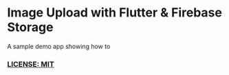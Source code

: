 # Image Upload with Flutter & Firebase Storage

A sample demo app showing how to 

### [LICENSE: MIT](LICENSE.md)